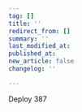 ```yaml
---
tag: []
title: ''
redirect_from: []
summary: ''
last_modified_at: 
published_at: 
new_article: false
changelog: ''

---
```

Deploy 387